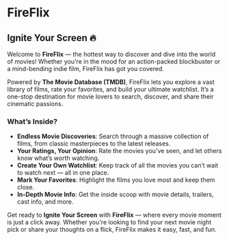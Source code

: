 # FireFlix

## Ignite Your Screen 🔥

Welcome to **FireFlix** — the hottest way to discover and dive into the world of movies! Whether you're in the mood for an action-packed blockbuster or a mind-bending indie film, FireFlix has got you covered. 

Powered by **The Movie Database (TMDB)**, FireFlix lets you explore a vast library of films, rate your favorites, and build your ultimate watchlist. It’s a one-stop destination for movie lovers to search, discover, and share their cinematic passions.

### What’s Inside?

- **Endless Movie Discoveries**: Search through a massive collection of films, from classic masterpieces to the latest releases.
- **Your Ratings, Your Opinion**: Rate the movies you’ve seen, and let others know what’s worth watching.
- **Create Your Own Watchlist**: Keep track of all the movies you can’t wait to watch next — all in one place.
- **Mark Your Favorites**: Highlight the films you love most and keep them close.
- **In-Depth Movie Info**: Get the inside scoop with movie details, trailers, cast info, and more.

Get ready to **Ignite Your Screen** with **FireFlix** — where every movie moment is just a click away. Whether you're looking to find your next movie night pick or share your thoughts on a flick, FireFlix makes it easy, fast, and fun.
